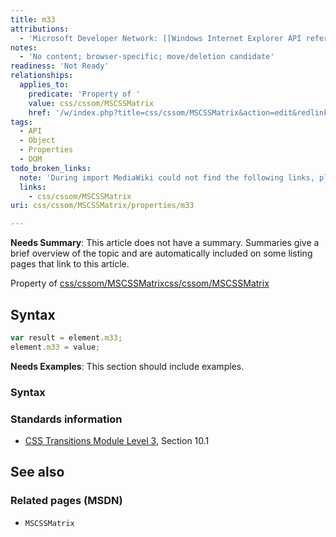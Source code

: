```yaml
---
title: m33
attributions:
  - 'Microsoft Developer Network: [[Windows Internet Explorer API reference](http://msdn.microsoft.com/en-us/library/ie/hh828809%28v=vs.85%29.aspx) Article]'
notes:
  - 'No content; browser-specific; move/deletion candidate'
readiness: 'Not Ready'
relationships:
  applies_to:
    predicate: 'Property of '
    value: css/cssom/MSCSSMatrix
    href: '/w/index.php?title=css/cssom/MSCSSMatrix&action=edit&redlink=1'
tags:
  - API
  - Object
  - Properties
  - DOM
todo_broken_links:
  note: 'During import MediaWiki could not find the following links, please fix and adjust this list.'
  links:
    - css/cssom/MSCSSMatrix
uri: css/cssom/MSCSSMatrix/properties/m33

---
```

**Needs Summary**: This article does not have a summary. Summaries give a brief overview of the topic and are automatically included on some listing pages that link to this article.

Property of [css/cssom/MSCSSMatrix](/w/index.php?title=css/cssom/MSCSSMatrix&action=edit&redlink=1)[css/cssom/MSCSSMatrix](/w/index.php?title=css/cssom/MSCSSMatrix&action=edit&redlink=1)

## Syntax

``` js
var result = element.m33;
element.m33 = value;
```

**Needs Examples**: This section should include examples.

### Syntax

### Standards information

-   [CSS Transitions Module Level 3](http://go.microsoft.com/fwlink/p/?linkid=223140), Section 10.1

## See also

### Related pages (MSDN)

-   `MSCSSMatrix`
